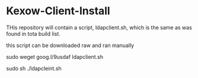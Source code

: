 Kexow-Client-Install
====================

THis repository will contain a script, ldapclient.sh, which is the same as was found in tota build list.

this script can be downloaded raw and ran manually

sudo weget goog.l/9usdaf ldapclient.sh

sudo sh ./ldapcleint.sh

